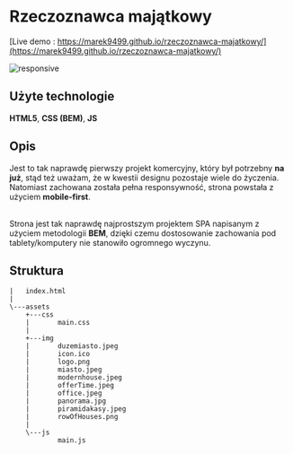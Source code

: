 # Rzeczoznawca majątkowy

[Live demo : https://marek9499.github.io/rzeczoznawca-majatkowy/](https://marek9499.github.io/rzeczoznawca-majatkowy/)

![responsive](https://marek9499.github.io/portfolio/img/mockups/rzeczoznawcamajatkowy/Mockup.jpg)

## Użyte technologie

**HTML5**, **CSS (BEM)**, **JS**

## Opis 
Jest to tak naprawdę pierwszy projekt komercyjny, który był potrzebny **na już**, stąd też uważam, że w kwestii designu pozostaje wiele do życzenia.<br>
Natomiast zachowana została pełna responsywność, strona powstała z użyciem **mobile-first**.<br><br>

Strona jest tak naprawdę najprostszym projektem SPA napisanym z użyciem metodologii **BEM**, dzięki czemu dostosowanie zachowania pod tablety/komputery nie stanowiło ogromnego wyczynu.<br>

## Struktura

```
|   index.html
|   
\---assets
    +---css
    |       main.css
    |       
    +---img
    |       duzemiasto.jpeg
    |       icon.ico
    |       logo.png
    |       miasto.jpeg
    |       modernhouse.jpeg
    |       offerTime.jpeg
    |       office.jpeg
    |       panorama.jpg
    |       piramidakasy.jpeg
    |       rowOfHouses.png
    |       
    \---js
            main.js
```